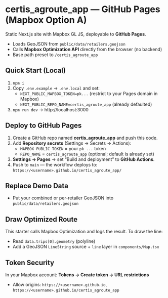 # certis_agroute_app — GitHub Pages (Mapbox Option A)

Static Next.js site with Mapbox GL JS, deployable to **GitHub Pages**.
- Loads GeoJSON from `public/data/retailers.geojson`
- Calls **Mapbox Optimization API** directly from the browser (no backend)
- Base path preset to `/certis_agroute_app`

## Quick Start (Local)
1. `npm i`
2. Copy `.env.example` → `.env.local` and set:
   - `NEXT_PUBLIC_MAPBOX_TOKEN=pk...` (restrict to your Pages domain in Mapbox)
   - `NEXT_PUBLIC_REPO_NAME=certis_agroute_app` (already defaulted)
3. `npm run dev` → http://localhost:3000

## Deploy to GitHub Pages
1. Create a GitHub repo named **certis_agroute_app** and push this code.
2. Add **Repository secrets** (Settings → Secrets → Actions):
   - `MAPBOX_PUBLIC_TOKEN` = your `pk_...` token
   - `REPO_NAME` = `certis_agroute_app` (optional; default is already set)
3. **Settings → Pages** → set “Build and deployment” to **GitHub Actions**.
4. Push to `main` — the workflow deploys to:
   `https://<username>.github.io/certis_agroute_app/`

## Replace Demo Data
- Put your combined or per-retailer GeoJSON into `public/data/retailers.geojson`

## Draw Optimized Route
This starter calls Mapbox Optimization and logs the result.
To draw the line:
- Read `data.trips[0].geometry` (polyline)
- Add a GeoJSON `LineString` source + `line` layer in `components/Map.tsx`

## Token Security
In your Mapbox account: **Tokens → Create token → URL restrictions**
- Allow origins: `https://<username>.github.io`, `https://<username>.github.io/certis_agroute_app`
